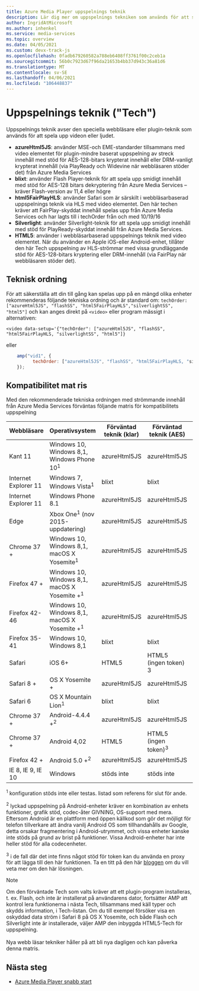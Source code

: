 ```yaml
---
title: Azure Media Player uppspelnings teknik
description: Lär dig mer om uppspelnings tekniken som används för att spela upp videon eller ljudet.
author: IngridAtMicrosoft
ms.author: inhenkel
ms.service: media-services
ms.topic: overview
ms.date: 04/05/2021
ms.custom: devx-track-js
ms.openlocfilehash: 0fadb679260582a788eb6408ff3761f00c2ceb1a
ms.sourcegitcommit: 56b0c7923d67f96da21653b4bb37d943c36a81d6
ms.translationtype: MT
ms.contentlocale: sv-SE
ms.lasthandoff: 04/06/2021
ms.locfileid: "106448837"
---
```

# <a name="playback-technology-tech"></a>Uppspelnings teknik ("Tech") #

Uppspelnings teknik avser den speciella webbläsare eller plugin-teknik som används för att spela upp videon eller ljudet.

- **azureHtml5JS**: använder MSE-och EME-standarder tillsammans med video elementet för plugin-mindre baserat uppspelning av streck innehåll med stöd för AES-128-bitars krypterat innehåll eller DRM-vanligt krypterat innehåll (via PlayReady och Widevine när webbläsaren stöder det) från Azure Media Services
- **blixt**: använder Flash Player-teknik för att spela upp smidigt innehåll med stöd för AES-128 bitars dekryptering från Azure Media Services – kräver Flash-version av 11,4 eller högre
- **html5FairPlayHLS**: använder Safari som är särskilt i webbläsarbaserad uppspelnings teknik via HLS med video elementet. Den här techen kräver att FairPlay-skyddat innehåll spelas upp från Azure Media Services och har lagts till i techOrder från och med 10/19/16
- **Silverlight**: använder Silverlight-teknik för att spela upp smidigt innehåll med stöd för PlayReady-skyddat innehåll från Azure Media Services.
- **HTML5**: använder i webbläsarbaserad uppspelnings teknik med video elementet.  När du använder en Apple iOS-eller Android-enhet, tillåter den här Tech uppspelning av HLS-strömmar med vissa grundläggande stöd för AES-128-bitars kryptering eller DRM-innehåll (via FairPlay när webbläsaren stöder det).

## <a name="tech-order"></a>Teknisk ordning ##

För att säkerställa att din till gång kan spelas upp på en mängd olika enheter rekommenderas följande tekniska ordning och är standard om: `techOrder: ["azureHtml5JS", "flashSS", "html5FairPlayHLS","silverlightSS", "html5"]` och kan anges direkt på `<video>` eller program mässigt i alternativen:

`<video data-setup='{"techOrder": ["azureHtml5JS", "flashSS", "html5FairPlayHLS, "silverlightSS", "html5"]}`

eller

```javascript
    amp("vid1", {
          techOrder: ["azureHtml5JS", "flashSS", "html5FairPlayHLS, "silverlightSS", "html5"]
    });
```

## <a name="compatibility-matrix"></a>Kompatibilitet mat ris ##

Med den rekommenderade tekniska ordningen med strömmande innehåll från Azure Media Services förväntas följande matris för kompatibilitets uppspelning

| Webbläsare        | Operativsystem                                                       | Förväntad teknik (klar)  | Förväntad teknik (AES)  | Förväntad teknik (DRM)          |
|----------------|----------------------------------------------------------|------------------------|----------------------|------------------------------|
| Kant 11      | Windows 10, Windows 8,1, Windows Phone 10<sup>1</sup>               | azureHtml5JS           | azureHtml5JS         | azureHtml5JS (PlayReady)     |
| Internet Explorer 11          | Windows 7, Windows Vista<sup>1</sup>                     | blixt                | blixt              | Silverlight (PlayReady)    |
| Internet Explorer 11          | Windows Phone 8.1                                        | azureHtml5JS           | azureHtml5JS         | stöds inte                |
| Edge           | Xbox One<sup>1</sup> (nov 2015-uppdatering)                   | azureHtml5JS           | azureHtml5JS         | stöds inte                |
| Chrome 37 +     | Windows 10, Windows 8,1, macOS X Yosemite<sup>1</sup>   | azureHtml5JS           | azureHtml5JS         | azureHtml5JS (Widevine)      |
| Firefox 47 +    | Windows 10, Windows 8,1, macOS X Yosemite +<sup>1</sup>  | azureHtml5JS           | azureHtml5JS         | azureHtml5JS (Widevine)      |
| Firefox 42-46  | Windows 10, Windows 8,1, macOS X Yosemite +<sup>1</sup>  | azureHtml5JS           | azureHtml5JS         | Silverlight (PlayReady)    |
| Firefox 35-41  | Windows 10, Windows 8,1                                  | blixt                | blixt              | Silverlight (PlayReady)    |
| Safari         | iOS 6+                                                   | HTML5                  | HTML5 (ingen token) 3    | stöds inte                |
| Safari 8 +      | OS X Yosemite +                                           | azureHtml5JS           | azureHtml5JS         | html5FairPlayHLS (FairPlay)  |
| Safari 6       | OS X Mountain Lion<sup>1</sup>                           | blixt                | blixt              | Silverlight (PlayReady)    |
| Chrome 37 +     | Android-4.4.4 +<sup>2</sup>                               | azureHtml5JS           | azureHtml5JS         | azureHtml5JS (Widevine)      |
| Chrome 37 +     | Android 4,02                                             | HTML5                  | HTML5 (ingen token)<sup>3</sup>    | stöds inte                |
| Firefox 42 +    | Android 5.0 +<sup>2</sup>                                 | azureHtml5JS           | azureHtml5JS         | stöds inte                |
| IE 8, IE 9, IE 10  | Windows                                                  | stöds inte          | stöds inte        | stöds inte                |

<sup>1</sup> konfiguration stöds inte eller testas. listad som referens för slut för ande.

<sup>2</sup> lyckad uppspelning på Android-enheter kräver en kombination av enhets funktioner, grafik stöd, codec-åter GIVNING, OS-support med mera. Eftersom Android är en plattform med öppen källkod som gör det möjligt för telefon tillverkare att ändra vanilj Android OS som tillhandahålls av Google, detta orsakar fragmentering i Android-utrymmet, och vissa enheter kanske inte stöds på grund av brist på funktioner. Vissa Android-enheter har inte heller stöd för alla codecenheter.  

<sup>3</sup> i de fall där det inte finns något stöd för token kan du använda en proxy för att lägga till den här funktionen. Ta en titt på den här [bloggen](https://azure.microsoft.com/blog/2015/03/06/how-to-make-token-authorized-aes-encrypted-hls-stream-working-in-safari/) om du vill veta mer om den här lösningen.

> [!NOTE]
> Om den förväntade Tech som valts kräver att ett plugin-program installeras, t. ex. Flash, och inte är installerat på användarens dator, fortsätter AMP att kontrol lera funktionerna i nästa Tech, tillsammans med käll typer och skydds information, i Tech-listan. Om du till exempel försöker visa en oskyddad data ström i Safari 8 på OS X Yosemite, och både Flash och Silverlight inte är installerade, väljer AMP den inbyggda HTML5-Tech för uppspelning.<br/><br/>Nya webb läsar tekniker håller på att bli nya dagligen och kan påverka denna matris.

## <a name="next-steps"></a>Nästa steg ##

- [Azure Media Player snabb start](azure-media-player-quickstart.md)